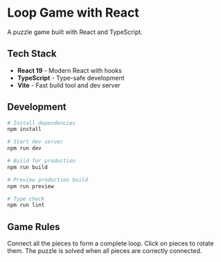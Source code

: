 # Loop Game with React

A puzzle game built with React and TypeScript.

## Tech Stack

- **React 19** - Modern React with hooks
- **TypeScript** - Type-safe development
- **Vite** - Fast build tool and dev server

## Development

```bash
# Install dependencies
npm install

# Start dev server
npm run dev

# Build for production
npm run build

# Preview production build
npm run preview

# Type check
npm run lint
```

## Game Rules

Connect all the pieces to form a complete loop. Click on pieces to rotate them. The puzzle is solved when all pieces are correctly connected.